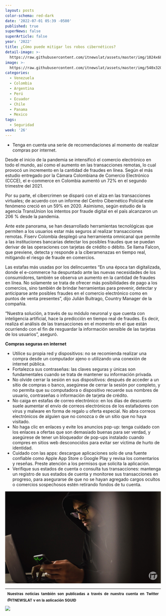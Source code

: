 ```yaml
---
layout: posts
color-schema: red-dark
date: '2022-07-01 05:39 -0500'
published: true
superNews: false
superArticle: false
year: '2022'
title: ¿Cómo puede mitigar los robos cibernéticos?
detail-image: >-
  https://raw.githubusercontent.com/itnewslat/assets/master/img/1024x680/hacker-con-cel-g.jpg
image: >-
  https://raw.githubusercontent.com/itnewslat/assets/master/img/540x320/hacker-con-cel-1.jpg
categories:
  - Venezuela
  - Colombia
  - Argentina
  - Perú
  - Ecuador
  - Chile
  - Panama
  - Mexico
tags:
  - Seguridad
week: '26'
---
```

- Tenga en cuenta una serie de recomendaciones al momento de realizar compras por internet.
 
Desde el inicio de la pandemia se intensificó  el comercio electrónico en todo el mundo, así como el aumento en las transacciones remotas, lo cual provocó un incremento en la cantidad de fraudes en línea. Según el más estudio entregado por la Cámara Colombiana de Comercio Electrónico (CCCE), el e-commerce en Colombia aumentó un 72% en el segundo trimestre del 2021.

Por su parte, el cibercrimen se disparó con el alza en las transacciones virtuales; de acuerdo con un informe del Centro Cibernético Policial este fenómeno creció en un 59% en 2020. Asimismo, según estudio de la agencia TransUnion los intentos por fraude digital en el país alcanzaron un 206 % desde la pandemia.

Ante este panorama, se han desarrollado herramientas tecnológicas que permiten a los usuarios estar más seguros al realizar transacciones remotas. Fiserv Colombia desplegó una herramienta omnicanal que permite a las instituciones bancarias detectar los posibles fraudes que se puedan derivar de las operaciones con tarjetas de crédito o débito. Se llama Falcon, que previene, detecta y responde a la ciberamenazas en tiempo real, mitigando el riesgo de fraude en comercios.

Las estafas más usadas por los delincuentes “En una época tan digitalizada, donde el e-commerce ha despuntado ante las nuevas necesidades de los consumidores, también se observa un aumento en la cantidad de fraudes en línea. No solamente se trata de ofrecer más posibilidades de pago a los comercios, sino también de brindar herramientas para prevenir, detectar y anticiparse ante posibles fraudes en el comercio electrónico como en puntos de venta presentes”, dijo Julián Buitrago, Country Manager de la compañía.
 
“Nuestra solución, a través de su módulo neuronal y que cuenta con inteligencia artificial, hace la predicción en tiempo real de fraudes.  Es decir, realiza el análisis de las transacciones en el momento en el que están ocurriendo con el fin de resguardar la información sensible de las tarjetas de los usuarios”, aseguró.  

**Compras seguras en internet**

- Utilice su propia red y dispositivos: no se recomienda realizar una compra desde un computador ajeno o utilizando una conexión de internet pública.
- Fortalezca sus contraseñas: las claves seguras y únicas son fundamentales cuando se trata de mantener su información privada.
- No olvide cerrar la sesión en sus dispositivos: después de acceder a un sitio de compras o banco, asegúrese de cerrar la sesión por completo, y no permita que su computadora o dispositivo recuerde sus nombres de usuario, contraseñas o información de tarjeta de crédito.
- No caiga en estafas de correo electrónico: en los días de descuento suele aumentar el envío de correos electrónicos de los estafadores con virus y malware en forma de regalo u oferta especial. No abra correos electrónicos de alguien que no conozca o de un sitio que no haya visitado.
- No haga clic en enlaces y evite los anuncios pop-up: tenga cuidado con los enlaces a ofertas que son demasiado buenas para ser verdad, y asegúrese de tener un bloqueador de pop-ups instalado cuando compres en sitios web desconocidos para evitar ser víctima de hurto de identidad.
- Cuidado con las apps: descargue aplicaciones solo de una fuente confiable como Apple App Store o Google Play y revisa los comentarios y reseñas. Preste atención a los permisos que solicita la aplicación.
- Verifique sus estados de cuenta o consulta tus transacciones: mantenga un registro de sus estados de cuenta y monitoree sus transacciones en progreso, para asegurarse de que no se hayan agregado cargos ocultos o comercios sospechosos estén retirando fondos de tu cuenta.

![](https://raw.githubusercontent.com/itnewslat/assets/master/img/540x320/hacker-con-cel-1.jpg)

<table style="height: 42px;" width="569">
<tbody>
<tr>
<td style="text-align: justify;"><sub><strong>Nuestras noticias también son publicadas a través de nuestra cuenta en Twitter <a href="https://twitter.com/itnewslat?lang=es">@ITNEWSLAT</a> y en la aplicación <a href="https://squidapp.co/en/">SQUID</a></strong></sub></td>
</tr>
</tbody>
</table>

<img src="https://tracker.metricool.com/c3po.jpg?hash=56f88a41e39ab42c063cc51676587a04"/>